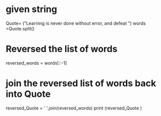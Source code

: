 # given string
Quote= ("Learning  is never done without error, and defeat ")
words =Quote.split()
# Reversed the list of words
reversed_words = words[::-1]
# join the reversed list of words back into Quote
reversed_Quote = ' '.join(reversed_words)
print (reversed_Quote )

